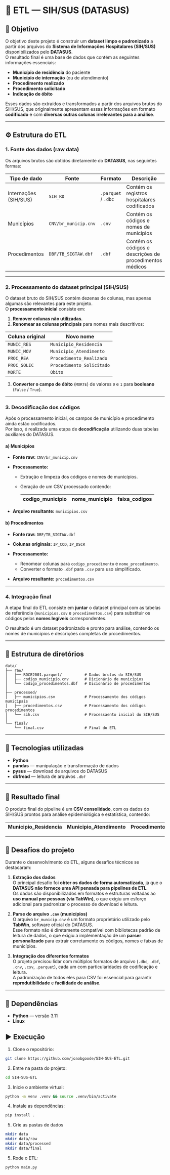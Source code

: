 # 🏥 ETL — SIH/SUS (DATASUS)

## 📌 Objetivo

O objetivo deste projeto é construir um **dataset limpo e padronizado** a partir dos arquivos do **Sistema de Informações Hospitalares (SIH/SUS)** disponibilizados pelo **DATASUS**.  
O resultado final é uma base de dados que contém as seguintes informações essenciais:

- **Município de residência** do paciente  
- **Município de internação** (ou de atendimento)  
- **Procedimento realizado**  
- **Procedimento solicitado**  
- **Indicação de óbito**

Esses dados são extraídos e transformados a partir dos arquivos brutos do SIH/SUS, que originalmente apresentam essas informações em formato **codificado** e com **diversas outras colunas irrelevantes para a análise**.

---

## ⚙️ Estrutura do ETL

### 1. **Fonte dos dados (raw data)**

Os arquivos brutos são obtidos diretamente do **DATASUS**, nas seguintes formas:

| Tipo de dado | Fonte | Formato | Descrição |
|---------------|--------|----------|------------|
| Internações (SIH/SUS) | `SIH_RD` | `.parquet` / `.dbc` | Contém os registros hospitalares codificados |
| Municípios | `CNV/br_municip.cnv` | `.cnv` | Contém os códigos e nomes de municípios |
| Procedimentos | `DBF/TB_SIGTAW.dbf` | `.dbf` | Contém os códigos e descrições de procedimentos médicos |

---

### 2. **Processamento do dataset principal (SIH/SUS)**

O dataset bruto do SIH/SUS contém dezenas de colunas, mas apenas algumas são relevantes para este projeto.  
O **processamento inicial** consiste em:

1. **Remover colunas não utilizadas**.  
2. **Renomear as colunas principais** para nomes mais descritivos:  

| Coluna original | Novo nome |
|-----------------|------------|
| `MUNIC_RES` | `Municipio_Residencia` |
| `MUNIC_MOV` | `Municipio_Atendimento` |
| `PROC_REA` | `Procedimento_Realizado` |
| `PROC_SOLIC` | `Procedimento_Solicitado` |
| `MORTE` | `Obito` |

3. **Converter o campo de óbito** (`MORTE`) de valores `0` e `1` para **booleano** (`False` / `True`).

---

### 3. **Decodificação dos códigos**

Após o processamento inicial, os campos de município e procedimento ainda estão codificados.  
Por isso, é realizada uma etapa de **decodificação** utilizando duas tabelas auxiliares do DATASUS.

#### a) **Municípios**

- **Fonte raw:** `CNV/br_municip.cnv`  
- **Processamento:**  
  - Extração e limpeza dos códigos e nomes de municípios.  
  - Geração de um CSV processado contendo:
  
    | codigo_municipio | nome_municipio | faixa_codigos |
    |------------------|----------------|----------------|
  
- **Arquivo resultante:** `municipios.csv`

#### b) **Procedimentos**

- **Fonte raw:** `DBF/TB_SIGTAW.dbf`  
- **Colunas originais:** `IP_COD`, `IP_DSCR`  
- **Processamento:**  
  - Renomear colunas para `codigo_procedimento` e `nome_procedimento`.  
  - Converter o formato `.dbf` para `.csv` para uso simplificado.

- **Arquivo resultante:** `procedimentos.csv`

---

### 4. **Integração final**

A etapa final do ETL consiste em **juntar** o dataset principal com as tabelas de referência (`municipios.csv` e `procedimentos.csv`) para substituir os códigos pelos **nomes legíveis** correspondentes.

O resultado é um dataset padronizado e pronto para análise, contendo os nomes de municípios e descrições completas de procedimentos.

---

## 📂 Estrutura de diretórios

```
data/
├── raw/
│   ├── RDCE2001.parquet/          # Dados brutos do SIH/SUS
│   ├── codigo_municipio.cnv       # Dicionário de municípios
│   └── codigo_procedimentos.dbf   # Dicionário de procedimentos
│
├── processed/
│   ├── municipios.csv             # Processamento dos códigos municipais
│   ├── procedimentos.csv          # Processamento dos códigos procedimentos
│   └── sih.csv                    # Processaento inicial do SIH/SUS
│
└── final/
    └── final.csv                  # Final do ETL
```

---

## 🧰 Tecnologias utilizadas

- **Python**  
- **pandas** — manipulação e transformação de dados  
- **pysus** — download de arquivos do DATASUS  
- **dbfread** — leitura de arquivos `.dbf`  

---

## 🚀 Resultado final

O produto final do pipeline é um **CSV consolidado**, com os dados do SIH/SUS prontos para análise epidemiológica e estatística, contendo:

| Municipio_Residencia | Municipio_Atendimento | Procedimento_Realizado | Procedimento_Solicitado | Obito |
|-----------------------|------------------------|-------------------------|--------------------------|--------|

---

## 🧩 Desafios do projeto

Durante o desenvolvimento do ETL, alguns desafios técnicos se destacaram:

1. **Extração dos dados**  
   O principal desafio foi **obter os dados de forma automatizada**, já que o **DATASUS não fornece uma API pensada para pipelines de ETL**.  
   Os dados são disponibilizados em formatos e estruturas voltadas ao **uso manual por pessoas (via TabWin)**, o que exigiu um esforço adicional para padronizar o processo de download e leitura.

2. **Parse do arquivo `.cnv` (municípios)**  
   O arquivo `br_municip.cnv` é um formato proprietário utilizado pelo **TabWin**, software oficial do DATASUS.  
   Esse formato não é diretamente compatível com bibliotecas padrão de leitura de dados, o que exigiu a implementação de um **parser personalizado** para extrair corretamente os códigos, nomes e faixas de municípios.

3. **Integração dos diferentes formatos**  
   O projeto precisou lidar com múltiplos formatos de arquivo (`.dbc`, `.dbf`, `.cnv`, `.csv`, `.parquet`), cada um com particularidades de codificação e leitura.  
   A padronização de todos eles para CSV foi essencial para garantir **reprodutibilidade** e **facilidade de análise**.

---

## 📌 Dependências

- **Python** — versão 3.11
- **Linux**

## ▶️ Execução

1. Clone o repositório:

```bash
git clone https://github.com/joaobgoode/SIH-SUS-ETL.git
```

2. Entre na pasta do projeto:

```bash
cd SIH-SUS-ETL
```

3. Inicie o ambiente virtual:

```bash
python -m venv .venv && source .venv/bin/activate
```

4. Instale as dependências:

```bash
pip install .
```

5. Crie as pastas de dados

```bash
mkdir data
mkdir data/raw
mkdir data/processed
mkdir data/final
```

5. Rode o ETL:

```bash
python main.py
```
